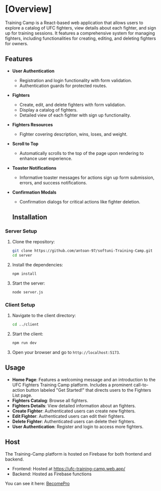 # [Overview]

Training Camp is a React-based web application that allows users to explore a catalog of UFC fighters, view details about each fighter, and sign up for training sessions. It features a comprehensive system for managing fighters, including functionalities for creating, editing, and deleting fighters for owners.

## Features

- **User Authentication**
  - Registration and login functionality with form validation.
  - Authentication guards for protected routes.
- **Fighters**
  - Create, edit, and delete fighters with form validation.
  - Display a catalog of fighters.
  - Detailed view of each fighter with sign up functionality.
- **Fighters Resources**
  - Fighter covering description, wins, loses, and weight.
- **Scroll to Top**
  - Automatically scrolls to the top of the page upon rendering to enhance user experience.
- **Toaster Notifications**
  - Informative toaster messages for actions sign up form submission, errors, and success notifications.
- **Confirmation Modals**
  - Confirmation dialogs for critical actions like fighter deletion.


  ## Installation

### Server Setup

1. Clone the repository:

   ```sh
   git clone https://github.com/antoan-97/softuni-Training-Camp.git
   cd server
   ```

2. Install the dependencies:

   ```sh
   npm install
   ```

3. Start the server:

   ```sh
   node server.js
   ```

### Client Setup

1. Navigate to the client directory:

   ```sh
   cd ../client
   ```

2. Start the client:

   ```sh
   npm run dev
   ```

3. Open your browser and go to `http://localhost:5173`.


## Usage

- **Home Page**: Features a welcoming message and an introduction to the UFC Fighters Training Camp platform. Includes a prominent call-to-action button labeled "Get Started!" that directs users to the Fighters List page.
- **Fighters Catalog**: Browse all fighters.
- **Fighters Details**: View detailed information about an fighters.
- **Create Fighter**: Authenticated users can create new fighters.
- **Edit Fighter**: Authenticated users can edit their fighters.
- **Delete Fighter**: Authenticated users can delete their fighters.
- **User Authentication**: Register and login to access more fighters.


## Host

The Training-Camp platform is hosted on Firebase for both frontend and backend.

- Frontend: Hosted at https://ufc-training-camp.web.app/
- Backend: Hosted as Firebase functions

You can see it here: <a href="https://ufc-training-camp.web.app/">BecomePro</a>
